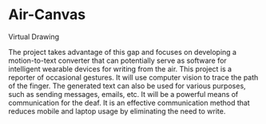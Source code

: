 # Air-Canvas
Virtual Drawing 

The project takes advantage of this gap and focuses on developing a motion-to-text converter that can potentially serve as software for intelligent wearable 
devices for writing from the air. This project is a reporter of occasional gestures. It will use computer vision to trace the path of the finger. The generated text can also 
be used for various purposes, such as sending messages, emails, etc. It will be a powerful means of communication for the deaf. It is an effective communication method that reduces mobile and laptop 
usage by eliminating the need to write.
